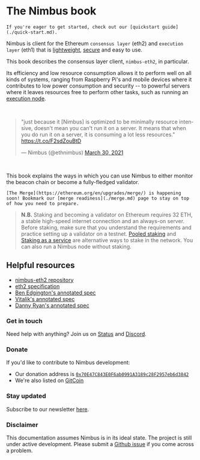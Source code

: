 # The Nimbus book

```admonish
If you're eager to get started, check out our [quickstart guide](./quick-start.md).
```

Nimbus is client for the Ethereum `consensus layer` (eth2) and `execution layer` (eth1) that is [lightweight](https://our.status.im/ethereum-is-green/), [secure](./audit.md) and easy to use.

This book describes the consensus layer client, `nimbus-eth2`, in particular.

Its efficiency and low resource consumption allows it to perform well on all kinds of systems, ranging from Raspberry Pi's and mobile devices where it contributes to low power consumption and security -- to powerful servers where it leaves resources free to perform other tasks, such as running an [execution node](./eth1.md).

</br>

<blockquote class="twitter-tweet"><p lang="en" dir="ltr">&quot;just because it [Nimbus] is optimized to be minimally resource intensive, doesn&#39;t mean you can&#39;t run it on a server. It means that when you do run it on a server, it is consuming a lot less resources.&quot; <a href="https://t.co/F2sdZouBtD">https://t.co/F2sdZouBtD</a></p>&mdash; Nimbus (@ethnimbus) <a href="https://twitter.com/ethnimbus/status/1376836270245154817?ref_src=twsrc%5Etfw">March 30, 2021</a></blockquote> <script async src="https://platform.twitter.com/widgets.js" charset="utf-8"></script>

</br>

This book explains the ways in which you can use Nimbus to either monitor the beacon chain or become a fully-fledged validator.

```admonish tip
[The Merge](https://ethereum.org/en/upgrades/merge/) is happening soon! Bookmark our [merge readiness](./merge.md) page to stay on top of how you need to prepare.
```

> **N.B.** Staking and becoming a validator on Ethereum requires 32 ETH, a stable high-speed internet connection and an always-on server. Before staking, make sure that you understand the requirements and practice setting up a validator on a testnet. [Pooled staking](https://ethereum.org/en/staking/pools/) and [Staking as a service](https://ethereum.org/en/staking/saas/) are alternative ways to stake in the network. You can also run a Nimbus node without staking.

## Helpful resources

- [nimbus-eth2 repository](https://github.com/status-im/nimbus-eth2)
- [eth2 specification](https://github.com/ethereum/consensus-specs/tree/v1.2.0-rc.1#phase-0)
- [Ben Edgington's annotated spec](https://benjaminion.xyz/eth2-annotated-spec/phase0/beacon-chain/)
- [Vitalik's annotated spec](https://github.com/ethereum/annotated-spec/blob/master/phase0/beacon-chain.md)
- [Danny Ryan's annotated spec](https://notes.ethereum.org/@djrtwo/Bkn3zpwxB)

### Get in touch

Need help with anything? Join us on [Status](https://join.status.im/nimbus-general) and [Discord](https://discord.gg/9dWwPnG).

### Donate

If you'd like to contribute to Nimbus development:

* Our donation address is [`0x70E47C843E0F6ab0991A3189c28F2957eb6d3842`](https://etherscan.io/address/0x70E47C843E0F6ab0991A3189c28F2957eb6d3842)
* We're also listed on [GitCoin](https://gitcoin.co/grants/137/nimbus-2)

### Stay updated

Subscribe to our newsletter [here](https://subscribe.nimbus.guide/).

### Disclaimer

This documentation assumes Nimbus is in its ideal state. The project is still under active development. Please submit a [Github issue](https://github.com/status-im/nimbus-eth2/issues) if you come across a problem.
